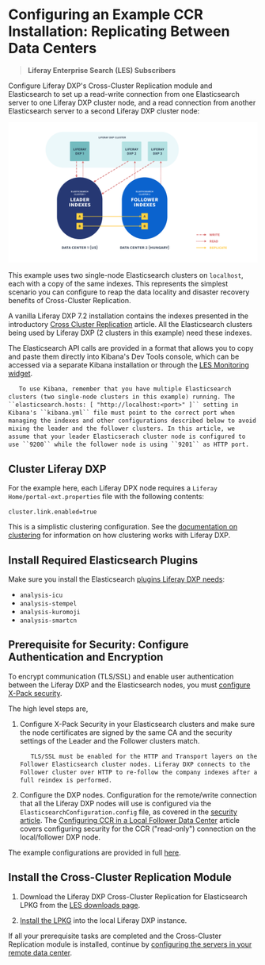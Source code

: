 # Configuring an Example CCR Installation: Replicating Between Data Centers

> **Liferay Enterprise Search (LES) Subscribers**

Configure Liferay DXP's Cross-Cluster Replication module and Elasticsearch to set up a read-write connection from one Elasticsearch server to one Liferay DXP cluster node, and a read connection from another Elasticsearch server to a second Liferay DXP cluster node:

<!-- 
```important::
   To use CCR, all of your DXP cluster nodes must be running Liferay DXP 7.2 Fix Pack 5+ / Service Pack 2+.
```
-->

![With Cross-Cluster Replication, disparate data centers can hold synchronized Elasticsearch clusters with Liferay DXP indexes.](./configuring-an-example-ccr-installation-replicating-between-data-centers/images/01.png)

This example uses two single-node Elasticsearch clusters on `localhost`, each with a copy of the same indexes. This represents the simplest scenario you can configure to reap the data locality and disaster recovery benefits of Cross-Cluster Replication.

A vanilla Liferay DXP 7.2 installation contains the indexes presented in the introductory [Cross Cluster Replication](./cross-cluster-replication.md#liferay-dxp-decide-which-indexes-to-replicate-from-the-remote-cluster) article. All the Elasticsearch clusters being used by Liferay DXP (2 clusters in this example) need these indexes.

The Elasticsearch API calls are provided in a format that allows you to  copy and paste them directly into Kibana's Dev Tools console, which can be accessed via a separate Kibana installation or through the [LES Monitoring widget](./monitoring-elasticsearch.md).

```note::
   To use Kibana, remember that you have multiple Elasticsearch clusters (two single-node clusters in this example) running. The ``elasticsearch.hosts: [ "http://localhost:<port>" ]`` setting in Kibana's ``kibana.yml`` file must point to the correct port when managing the indexes and other configurations described below to avoid mixing the leader and the follower clusters. In this article, we assume that your leader Elasticserach cluster node is configured to use ``9200`` while the follower node is using ``9201`` as HTTP port.
```

## Cluster Liferay DXP 

For the example here, each Liferay DPX node requires a `Liferay Home/portal-ext.properties` file with the following contents:

```properties
cluster.link.enabled=true
```

This is a simplistic clustering configuration. See the [documentation on clustering](../../../installation-and-upgrades/setting-up-liferay-dxp/clustering-for-high-availability/clustering-for-high-availability.md) for information on how clustering works with Liferay DXP.

## Install Required Elasticsearch Plugins

Make sure you install the Elasticsearch [plugins Liferay DXP needs](https://help.liferay.com/hc/en-us/articles/360028711132-Installing-Elasticsearch#step-three-install-elasticsearch-plugins):

- `analysis-icu`
- `analysis-stempel`
- `analysis-kuromoji`
- `analysis-smartcn`

## Prerequisite for Security: Configure Authentication and Encryption

To encrypt communication (TLS/SSL) and enable user authentication between the Liferay DXP and the Elasticsearch nodes, you must [configure X-Pack security](https://help.liferay.com/hc/en-us/articles/360028711172-Installing-Liferay-Enterprise-Search-Security).

The high level steps are,

1. Configure X-Pack Security in your Elasticsearch clusters and make sure the node certificates are signed by the same CA and the security settings of the Leader and the Follower clusters match.

   ```note::
      TLS/SSL must be enabled for the HTTP and Transport layers on the Follower Elasticsearch cluster nodes. Liferay DXP connects to the Follower cluster over HTTP to re-follow the company indexes after a full reindex is performed.
   ```

1. Configure the DXP nodes. Configuration for the remote/write connection that all the Liferay DXP nodes will use is configured via the `ElasticsearchConfiguration.config` file, as covered in the [security article](https://help.liferay.com/hc/en-us/articles/360035444872-Upgrading-to-Elasticsearch-7). The [Configuring CCR in a Local Follower Data Center](./configuring-ccr-in-a-local-follower-data-center.md) article covers configuring security for the CCR ("read-only") connection on the local/follower DXP node.

The example configurations are provided in full [here](./ccr-basic-use-case-config-reference.md).

## Install the Cross-Cluster Replication Module

1. Download the Liferay DXP Cross-Cluster Replication for Elasticsearch LPKG from the [LES downloads page](https://customer.liferay.com/downloads).

1. [Install the LPKG](../../system-administration/installing-and-managing-apps/installing-apps/installing-apps.md) into the local Liferay DXP instance.

If all your prerequisite tasks are completed and the Cross-Cluster Replication module is installed, continue by [configuring the servers in your remote data center](./configuring-ccr-in-a-remote-leader-data-center.md).
